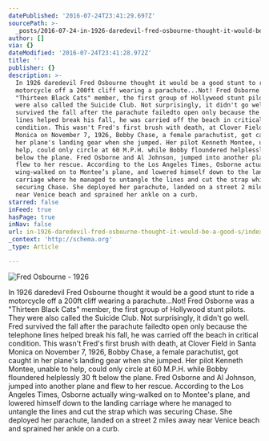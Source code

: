 ```yaml
---
datePublished: '2016-07-24T23:41:29.697Z'
sourcePath: >-
  _posts/2016-07-24-in-1926-daredevil-fred-osbourne-thought-it-would-be-a-good-s.md
author: []
via: {}
dateModified: '2016-07-24T23:41:28.972Z'
title: ''
publisher: {}
description: >-
  In 1926 daredevil Fred Osbourne thought it would be a good stunt to ride a
  motorcycle off a 200ft cliff wearing a parachute...Not! Fred Osborne was a
  "Thirteen Black Cats" member, the first group of Hollywood stunt pilots. They
  were also called the Suicide Club. Not surprisingly, it didn't go well. Fred
  survived the fall after the parachute failedto open only because the telephone
  lines helped break his fall, he was carried off the beach in critical
  condition. This wasn't Fred's first brush with death, at Clover Field in Santa
  Monica on November 7, 1926, Bobby Chase, a female parachutist, got caught in
  her plane's landing gear when she jumped. Her pilot Kenneth Montee, unable to
  help, could only circle at 60 M.P.H. while Bobby floundered helplessly 30 ft
  below the plane. Fred Osborne and Al Johnson, jumped into another plane and
  flew to her rescue. According to the Los Angeles Times, Osborne actually
  wing-walked on to Montee’s plane, and lowered himself down to the landing
  carriage where he managed to untangle the lines and cut the strap which was
  securing Chase. She deployed her parachute, landed on a street 2 miles away
  near Venice beach and sprained her ankle on a curb.
starred: false
inFeed: true
hasPage: true
inNav: false
url: in-1926-daredevil-fred-osbourne-thought-it-would-be-a-good-s/index.html
_context: 'http://schema.org'
_type: Article

---
```

![Fred Osbourne - 1926](https://the-grid-user-content.s3-us-west-2.amazonaws.com/a882b9fe-130a-4aca-b43f-b6bc906e36b9.jpg)

In 1926 daredevil Fred Osbourne thought it would be a good stunt to ride a motorcycle off a 200ft cliff wearing a parachute...Not! Fred Osborne was a "Thirteen Black Cats" member, the first group of Hollywood stunt pilots. They were also called the Suicide Club. Not surprisingly, it didn't go well. Fred survived the fall after the parachute failedto open only because the telephone lines helped break his fall, he was carried off the beach in critical condition. This wasn't Fred's first brush with death, at Clover Field in Santa Monica on November 7, 1926, Bobby Chase, a female parachutist, got caught in her plane's landing gear when she jumped. Her pilot Kenneth Montee, unable to help, could only circle at 60 M.P.H. while Bobby floundered helplessly 30 ft below the plane. Fred Osborne and Al Johnson, jumped into another plane and flew to her rescue. According to the Los Angeles Times, Osborne actually wing-walked on to Montee's plane, and lowered himself down to the landing carriage where he managed to untangle the lines and cut the strap which was securing Chase. She deployed her parachute, landed on a street 2 miles away near Venice beach and sprained her ankle on a curb.